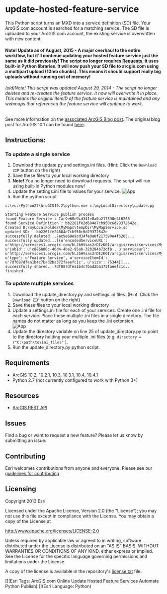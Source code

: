 # update-hosted-feature-service

This Python script turns an MXD into a service definition (SD) file. Your ArcGIS.com account is searched for a matching service. The SD file is uploaded to your ArcGIS.com account, the existing service is overwritten with new content.

#### Note! Update as of August, 2015 - A major overhaul to the entire workflow, but it'll continue updating your hosted feature service just the same as it did previously! The script no longer requires [Requests](http://docs.python-requests.org/en/latest/), it uses built-in Python libraries. It will now push your SD file to arcgis.com using a multipart upload (10mb chunks). This means it should support really big uploads without running out of memory!

###### (old)Note! This script was updated August 29, 2014 - The script no longer deletes and re-creates the feature service. It now will overwrite it in place. This means the original itemID of the feature service is maintained and any webmaps that referenced the feature service will continue to work.

See more information on the [associated ArcGIS Blog post](http://blogs.esri.com/esri/arcgis/2014/01/24/updating-your-hosted-feature-service-for-10-2/).
The original blog post for ArcGIS 10.1 can be found [here](http://blogs.esri.com/esri/arcgis/2013/04/23/updating-arcgis-com-hosted-feature-services-with-python/).

## Instructions:
### To update a single service
1. Download the update.py and settings.ini files. (Hint: Click the `Download ZIP` button on the right)
2. Save these files to your local working directory
3.  __Note!__ You no longer need to download requests. The script will run using built-in Python modules now!
4. Update the settings.ini file to values for your service.
![App](settings_image.png)
5. Run the python script

```
c:\>c:\Python27\ArcGIS10.2\python.exe c:\myLocalDirectory\update.py
...
Starting Feature Service publish process
found Feature Service : 7ac9e68e9cd341e0a0a217590e4f6265
found Service Definition : bb2261fe2d684e7cb950c6d29372642e
Created D:\myLocalFolder\MyMaps\tempDir\MyMapService.sd
updated SD:   bb2261fe24684e7cb950c6d29372642e
successfully deleted...7ac9e68e9cd34fe0a0f217590e4f6265...
successfully updated...[{u'encodedServiceURL': u'http://services1.arcgis.com/hLJbHVsas2rDIzK0I/arcgis/rest/services/MyMapService/FeatureServer', u'jobId': u'c886b86c-46d4-4be2-95ab-32b284b72dfb', u'serviceurl': u'http://services1.arcgis.com/hLJbHVsas2rDIzK0I/arcgis/rest/services/MyMapService/FeatureServer', u'type': u'Feature Service', u'serviceItemId': u'7df087dfea1b4c7bad2ba372faeefc1c', u'size': 75344}]...
successfully shared...7df087dfea1b4c7bad2ba372faeefc1c...
finished.
```
### To update multiple services
1. Download the update_directory.py and settings.ini files. (Hint: Click the `Download ZIP` button on the right)
2. Save these files to your local working directory
3. Update a settings.ini file for each of your services.  Create one .ini file for each service.  Place these multiple .ini files in a single directory.  The file names do not matter as long as you keep the .ini extension.  
![App](settings_image.png)
4. Update the directory variable on line 25 of update_directory.py to point to the directory holding your multiple .ini files (e.g. `directory = r"C:\path\to\ini_files"` ).
5. Run the update_directory.py python script.

## Requirements

* ArcGIS 10.2, 10.2.1, 10.3, 10.3.1, 10.4, 10.4.1
* Python 2.7 (not currently configured to work with Python 3+)

## Resources

* [ArcGIS REST API](http://resources.arcgis.com/en/help/arcgis-rest-api/index.html#/The_ArcGIS_REST_API/02r300000054000000/)


## Issues

Find a bug or want to request a new feature?  Please let us know by submitting an issue.

## Contributing

Esri welcomes contributions from anyone and everyone. Please see our [guidelines for contributing](https://github.com/esri/contributing).

## Licensing
Copyright 2013 Esri

Licensed under the Apache License, Version 2.0 (the "License");
you may not use this file except in compliance with the License.
You may obtain a copy of the License at

   http://www.apache.org/licenses/LICENSE-2.0

Unless required by applicable law or agreed to in writing, software
distributed under the License is distributed on an "AS IS" BASIS,
WITHOUT WARRANTIES OR CONDITIONS OF ANY KIND, either express or implied.
See the License for the specific language governing permissions and
limitations under the License.

A copy of the license is available in the repository's [license.txt]( https://github.com/update-hosted-feature-service/master/license.txt) file.

[](Esri Tags: ArcGIS.com Online Update Hosted Feature Services Automate Python Publish)
[](Esri Language: Python)​
